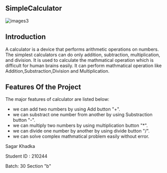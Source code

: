 ## SimpleCalculator

![images3](https://user-images.githubusercontent.com/84699135/125451426-d3e196df-76d5-4e75-93da-1dd78bda9cfe.png)






 ## Introduction

A calculator is a device that performs arithmetic operations on numbers. The simplest calculators can do only addition, subtraction, multiplication, and division.
It is used to calculate the  mathmatical operation which is difficult for human brains easily. It can perform mathmatical operation like Addition,Substraction,Division and Multiplication.



## Features Of the Project

 The major features of calculator are listed below:
 + we can add two numbers by using Add button "+".
 + we can substract one number from another by using Substraction button "-".
 + we can multiply two numbers by using multiplication button "*".
 + we can divide one number by another by using divide button "/".
 + we can solve complex mathmatical problem easily without error.




Sagar Khadka

Student ID : 210244

Batch: 30 Section "b"
  

